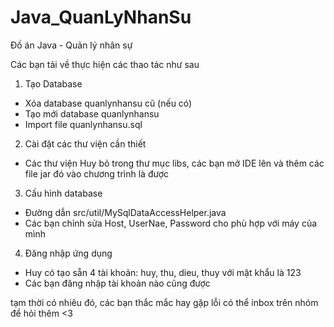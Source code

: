 # Java_QuanLyNhanSu
Đồ án Java - Quản lý nhân sự

Các bạn tải về thực hiện các thao tác như sau

1. Tạo Database
- Xóa database quanlynhansu cũ (nếu có)
- Tạo mới database quanlynhansu
- Import file quanlynhansu.sql

2. Cài đặt các thư viện cần thiết
- Các thư viện Huy bỏ trong thư mục libs, các bạn mở IDE lên và thêm các file jar đó vào chương trình là được

3. Cấu hình database
- Đường dẫn src/util/MySqlDataAccessHelper.java
- Các bạn chỉnh sửa Host, UserNae, Password cho phù hợp với máy của mình

4. Đăng nhập ứng dụng
- Huy có tạo sẵn 4 tài khoản: huy, thu, dieu, thuy với mật khẩu là 123
- Các bạn đăng nhập tài khoản nào cũng được

tạm thời có nhiêu đó, các bạn thắc mắc hay gặp lỗi có thể inbox trên nhóm để hỏi thêm <3